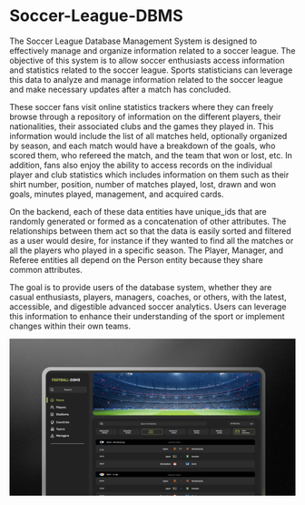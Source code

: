# Soccer-League-DBMS
The Soccer League Database Management System is designed to effectively manage and organize information related to a soccer league. The objective of this system is to allow soccer enthusiasts access information and statistics related to the soccer league. Sports statisticians can leverage this data to analyze and manage information related to the soccer league and make necessary updates after a match has concluded. 

These soccer fans visit online statistics trackers where they can freely browse through a repository of information on the different players, their nationalities, their associated clubs and the games they played in. This information would include the list of all matches held, optionally organized by season, and each match would have a breakdown of the goals, who scored them, who refereed the match, and the team that won or lost, etc. In addition, fans also enjoy the ability to access records on the individual player and club statistics which includes information on them such as their shirt number, position, number of matches played, lost, drawn and won goals, minutes played, management, and acquired cards. 

On the backend, each of these data entities have unique_ids that are randomly generated or formed as a concatenation of other attributes. The relationships between them act so that the data is easily sorted and filtered as a user would desire, for instance if they wanted to find all the matches or all the players who played in a specific season. The Player, Manager, and Referee entities all depend on the Person entity because they share common attributes.

The goal is to provide users of the database system, whether they are casual enthusiasts, players, managers, coaches, or others, with the latest, accessible, and digestible advanced soccer analytics. Users can leverage this information to enhance their understanding of the sport or implement changes within their own teams.

<p align="center">
  <img src="./SoccerDBMSupdate.png" alt="Soccer DBMS diagram" />
</p>
